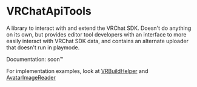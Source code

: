 # VRChatApiTools
 A library to interact with and extend the VRChat SDK. Doesn't do anything on its own, but provides editor tool developers with an interface to more easily interact with VRChat SDK data, and contains an alternate uploader that doesn't run in playmode.

Documentation: soon™

For implementation examples, look at [VRBuildHelper](https://github.com/BocuD/VRBuildHelper) and [AvatarImageReader](https://github.com/Miner28/AvatarImageReader/)
